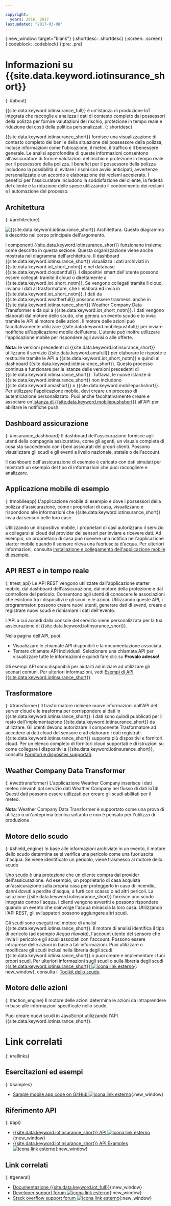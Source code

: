 ```yaml
---

copyright:
  years: 2016, 2017
lastupdated: "2017-03-08"
---
```


<!-- Common attributes used in the template are defined as follows: -->
{:new_window: target="blank"}
{:shortdesc: .shortdesc}
{:screen: .screen}
{:codeblock: .codeblock}
{:pre: .pre}

# Informazioni su {{site.data.keyword.iotinsurance_short}}
{: #about}

{{site.data.keyword.iotinsurance_full}} è un'istanza di produzione IoT integrata che raccoglie e analizza i dati di contesto completo dai possessori della polizza per fornire valutazioni del rischio, protezione in tempo reale e riduzione dei costi della politica personalizzati.
{: shortdesc}

{{site.data.keyword.iotinsurance_short}} fornisce una visualizzazione di contesto completo dei beni e della situazione del possessore della polizza, incluse informazioni come l'ubicazione, il meteo, il traffico e il benessere generale. Le analisi approfondite di queste informazioni consentono all'assicuratore di fornire valutazioni del rischio e protezione in tempo reale per il possessore della polizza. I benefici per il possessore della polizza includono la possibilità di evitare i rischi con avvisi anticipati, avvertenze personalizzate e un accordo e elaborazione dei reclami accelerato. I benefici per l'assicuratore includono la soddisfazione del cliente, la fedeltà del cliente e la riduzione delle spese utilizzando il contenimento dei reclami e l'automazione del processo.

## Architettura
{: #architecture}

![{{site.data.keyword.iotinsurance_short}} Architettura. Questo diagramma è descritto nel corpo principale dell'argomento.](images/IoT4I_architecture.svg "{{site.data.keyword.iotinsurance_short}} architettura")

I componenti {{site.data.keyword.iotinsurance_short}} funzionano insieme come descritto in questa sezione. Questa organizzazione viene anche mostrata nel diagramma dell'architettura. Il dashboard {{site.data.keyword.iotinsurance_short}} visualizza i dati archiviati in {{site.data.keyword.iot_short_notm}} e nel database {{site.data.keyword.cloudantfull}}. I dispositivi smart dell'utente possono essere collegati tramite il cloud o direttamente a {{site.data.keyword.iot_short_notm}}. Se vengono collegati tramite il cloud, inviano i dati al trasformatore, che li elabora ed invia in {{site.data.keyword.iot_short_notm}}. I dati da {{site.data.keyword.weatherfull}} possono essere trasmessi anche in {{site.data.keyword.iotinsurance_short}} Weather Company Data Transformer e da qui a {{site.data.keyword.iot_short_notm}}. I dati vengono elaborati dal motore dello scudo, che genera un evento scudo e lo invia tramite le API al motore delle azioni. Il motore delle azioni può facoltativamente utilizzare {{site.data.keyword.mobilepushfull}} per inviare notifiche all'applicazione mobile dell'utente. L'utente può inoltre utilizzare l'applicazione mobile per rispondere agli avvisi o alle offerte.

**Nota**: le versioni precedenti di {{site.data.keyword.iotinsurance_short}} utilizzano il servizio {{site.data.keyword.amafull}} per elaborare le risposte e restituirle tramite le API a {{site.data.keyword.iot_short_notm}} e quindi al dashboard {{site.data.keyword.iotinsurance_short}}. Questo processo continua a funzionare per le istanze delle versioni precedenti di {{site.data.keyword.iotinsurance_short}}. Tuttavia, le nuove istanze di {{site.data.keyword.iotinsurance_short}} non includono {{site.data.keyword.amashort}} o {{site.data.keyword.mobilepushshort}}. Per utilizzare l'applicazione mobile, devi creare un processo di autenticazione personalizzato. Puoi anche facoltativamente creare e associare un'[istanza di {{site.data.keyword.mobilepushshort}}](../mobilepush/index.html) all'API per abilitare le notifiche push.

## Dashboard assicurazione
{: #insurance_dashboard}
Il dashboard dell'assicurazione fornisce agli utenti della compagnia assicurativa, come gli agenti, un visuale completa di cosa sta succedendo con i beni assicurati dei propri clienti. Possono visualizzare gli scudi e gli eventi a livello nazionale, statale o dell'account.

Il dashboard dell'assicurazione di esempio è caricato con dati simulati per mostrarti un esempio del tipo di informazioni che puoi raccogliere e analizzare.

## Applicazione mobile di esempio
{: #mobileapp}
L'applicazione mobile di esempio è dove i possessori della polizza d'assicurazione, come i proprietari di casa, visualizzano e rispondono alle informazioni che {{site.data.keyword.iotinsurance_short}} invia dai sensori nelle loro case.

Utilizzando un dispositivo mobile, i proprietari di casi autorizzano il servizio a collegarsi al cloud del provider dei sensori per inviare e ricevere dati. Ad esempio, un proprietario di casa può ricevere una notifica nell'applicazione starter mobile quando il sensore rileva una fuoriuscita d'acqua. Per ulteriori informazioni, consulta [Installazione e collegamento dell'applicazione mobile di esempio](iotinsurance_mobile_app.html).

## API REST e in tempo reale
{: #rest_api}
Le API REST vengono utilizzate dall'applicazione starter mobile, dal dashboard dell'assicurazione, dal motore della protezione e dal controllore del pericolo. Consentono agli utenti di conoscere le associazioni che esistono tra i dispositivi e gli scudi e le azioni. Utilizzando queste API, i programmatori possono creare nuovi utenti, generare dati di eventi, creare e registrare nuovi scudi e richiamare i dati dell'evento.

L'API a cui accedi dalla console del servizio viene personalizzata per la tua assicurazione di {{site.data.keyword.iotinsurance_short}}.

Nella pagina dell'API, puoi  
  - Visualizzare le chiamate API disponibili e la documentazione associata.
  - Tentare chiamate API individuali.  Selezionare una chiamata API per visualizzare tutte le informazioni e quindi fare clic su **Provalo adesso!**.

Gli esempi API sono disponibili per aiutarti ad iniziare ad utilizzare gli scenari comuni. Per ulteriori informazioni, vedi [Esempi di API {{site.data.keyword.iotinsurance_short}}](https://github.com/IBM-Bluemix/iot4i-api-examples-nodejs).


## Trasformatore
{: #transformer}
Il trasformatore richiede nuove informazioni dall'API del server cloud e le trasforma per corrispondere ai dati in {{site.data.keyword.iotinsurance_short}}. I dati sono quindi pubblicati per il resto dell'implementazione {{site.data.keyword.iotinsurance_short}} da utilizzare. Gli utenti devono autorizzare il componente Trasformatore ad accedere ai dati cloud del sensore e ad elaborare i dati registrati. {{site.data.keyword.iotinsurance_short}} supporta più dispositivi e fornitori cloud. Per un elenco completo di fornitori cloud supportati e di istruzioni su come collegare i dispositivi a {{site.data.keyword.iotinsurance_short}}, consulta [Fornitori e dispositivi supportati](iotinsurance_supporteddevices.html).

## Weather Company Data Transformer
{: #wcdtransformer}
L'applicazione Weather Company inserisce i dati meteo rilevanti dal servizio dati Weather Company nel flusso di dati IoT4I. Questi dati possono essere utilizzati per creare gli scudi abilitati per il meteo.

**Nota**: Weather Company Data Transformer è supportato come una prova di utilizzo o un'anteprima tecnica soltanto e non è pensato per l'utilizzo di produzione.

## Motore dello scudo
{: #shield_engine}
In base alle informazioni archiviate in un evento, il motore dello scudo determina se si verifica una pericolo come una fuoriuscita d'acqua. Se viene identificato un pericolo, viene trasmesso al motore dello scudo

Uno scudo è una protezione che un cliente compra dal provider dell'assicurazione. Ad esempio, un proprietario di casa acquista un'assicurazione sulla propria casa per proteggerlo in caso di incendio, danni dovuti a perdite d'acqua, a furti con scasso o ad altri pericoli. La soluzione {{site.data.keyword.iotinsurance_short}} fornisce uno scudo integrato contro l'acqua. I clienti vengono avvertiti e possono rispondere quando un evento che coinvolge l'acqua minaccia la loro casa. Utilizzando l'API REST, gli sviluppatori possono aggiungere altri scudi.  

Gli scudi sono eseguiti nel motore di analisi {{site.data.keyword.iotinsurance_short}}. Il motore di analisi identifica il tipo di pericolo (ad esempio *Acqua rilavata*), l'account utente del sensore che invia il pericolo e gli scudi associati con l'account. Possono essere intraprese delle azioni in base a tali informazioni. Puoi utilizzare o modificare gli scudi inclusi nella libreria degli scudi {{site.data.keyword.iotinsurance_short}} o puoi creare e implementare i tuoi propri scudi. Per ulteriori informazioni sugli scudi o sulla libreria degli scudi [{{site.data.keyword.iotinsurance_short}} ![icona link esterno](../../icons/launch-glyph.svg)](https://github.com/ibm-watson-iot/ioti-shields){: new_window}, consulta il [Toolkit dello scudo](iotinsurance_shield_toolkit.html).

## Motore delle azioni
{: #action_engine}
Il motore delle azioni determina le azioni da intraprendere in base alle informazioni specificate nello scudo.

Puoi creare nuovi scudi in JavaScript utilizzando l'API {{site.data.keyword.iotinsurance_short}}.



# Link correlati
{: #rellinks}

## Esercitazioni ed esempi
{: #samples}
* [Sample mobile app code on GitHub ![icona link esterno](../../icons/launch-glyph.svg)](https://github.com/ibm-watson-iot/ioti-mobile){:new_window}

## Riferimento API
{: #api}
* [{{site.data.keyword.iotinsurance_short}} API ![icona link esterno](../../icons/launch-glyph.svg)](https://iot4i-api-docs.mybluemix.net/){:new_window}
* [{{site.data.keyword.iotinsurance_short}} API Examples ![icona link esterno](../../icons/launch-glyph.svg)](https://github.com/IBM-Bluemix/iot4i-api-examples-nodejs/#iot-for-insurance-api-examples){:new_window}

## Link correlati
{: #general}
* [Documentazione {{site.data.keyword.iot_full}}](https://console.ng.bluemix.net/docs/services/IoT/index.html){:new_window}
* [Developer support forum ![icona link esterno](../../icons/launch-glyph.svg)](https://developer.ibm.com/answers/search.html?f=&type=question&redirect=search%2Fsearch&sort=relevance&q=%2B[iot]%20%2B[bluemix]){:new_window}
* [Stack overflow support forum ![icona link esterno](../../icons/launch-glyph.svg)](http://stackoverflow.com/questions/tagged/ibm-bluemix){:new_window}
